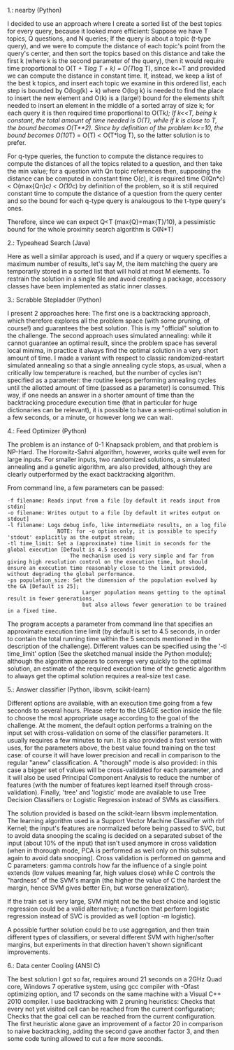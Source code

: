 1.: nearby (Python)

I decided to use an approach where I create a sorted list of the best topics for every query, because it looked more efficient:
Suppose we have T topics, Q questions, and N queries;
If the query is about a topic (t-type query), and we were to compute the distance of each topic's point from the query's center, and then sort the
topics based on this distance and take the first k (where k is the second parameter of the query), then it would require time
proportional to O(T + T*log T + k) = O(T*log T), since k<=T and provided we can compute the distance in constant time.
If, instead, we keep a list of the best k topics, and insert each topic we examine in this ordered list, each step is bounded by
O(log(k) + k) where O(log k) is needed to find the place to insert the new element and O(k) is a (large!) bound for the elements shift
needed to insert an element in the middle of a sorted array of size k; for each query it is then required time proportional to O(T*k);
If k<<T, being k constant, the total amount of time needed is O(T), while if k is close to T, the bound becomes O(T**2).
Since by definition of the problem k<=10, the bound becomes O(10*T) = O(T) < O(T*log T), so the latter solution is to prefer.

For q-type queries, the function to compute the distance requires to compute the distances of all the topics related to a question, 
and then take the min value; for a question with Qn topic references then, supposing the distance can be computed in constant time O(c),
it is required time O(Qn*c) < O(max{Qn}*c) < O(10*c) by definition of the problem, so it is still required constant time to compute the
distance of a question from the query center and so the bound for each q-type query is analougous to the t-type query's ones.

Therefore, since we can expect Q<T (max{Q}=max{T}/10), a pessimistic bound for the whole proximity search algorithm is O(N*T)

2.: Typeahead Search (Java)

Here as well a similar approach is used, and if a query or wquery specifies a maximum number of results, let's say M, the item matching the query are temporarily stored in a sorted list that will hold at most M elements.
To restrain the solution in a single file and avoid creating a package, accessory classes have been implemented as static inner classes.

3.: Scrabble Stepladder (Python)

I present 2 approaches here:
The first one is a backtracking approach, which therefore explores all the problem space (with some pruning, of course!) and guarantees the best solution. This is my "official" solution to the challenge.
The second approach uses simulated annealing: while it cannot guarantee an optimal result, since the problem space has several local minima, in practice it always find the optimal solution in a very short amount of time. I made a variant with respect to classic randomized-restart simulated annealing so that a single annealing cycle stops, as usual, when a critically low temperature is reached, but the number of cycles isn't specified as a parameter: the routine keeps performing annealing cycles until the allotted amount of time (passed as a parameter) is consumed. This way, if one needs an answer in a shorter amount of time than the backtracking procedure execution time (that in particular for huge dictionaries can be relevant), it is possible to have a semi-optimal solution in a few seconds, or a minute, or however long we can wait. 

4.: Feed Optimizer (Python)

The problem is an instance of 0-1 Knapsack problem, and that problem is NP-Hard.
The Horowitz-Sahni algorithm, however, works quite well even for large inputs.
For smaller inputs, two randomized solutions, a simulated annealing and a genetic algorithm, are also provided, although they are clearly outperformed by the exact backtracking algorithm.
 

From command line, a few parameters can be passed:

    -f filename: Reads input from a file [by default it reads input from stdin]
    -o filename: Writes output to a file [by default it writes output on stdout]
    -l filename: Logs debug info, like intermediate results, on a log file
                    NOTE: for -o option only, it is possible to specify 'stdout' explicitly as the output stream;
    -tl time_limit: Set a (approximate) time limit in seconds for the global execution [Default is 4.5 seconds]
                        The mechanism used is very simple and far from giving high resolution control on the execution time, but should ensure an execution time reasonably close to the limit provided, without degrading the global performance.
    -ps population_size: Set the dimension of the population evolved by the GA [Default is 25];
                            Larger population means getting to the optimal result in fewer generations,
                            but also allows fewer generation to be trained in a fixed time.

The program accepts a parameter from command line that specifies an approximate execution time limit (by default is set to 4.5 seconds, in order to contain the total running time within the 5 seconds mentioned in the description of the challenge). Different values can be specified using the '-tl time_limit' option (See the sketched manual inside the Python module); although the algorithm appears to converge very quickly to the optimal solution, an estimate of the required execution time of the genetic algorithm to always get the optimal solution requires a real-size test case.

5.: Answer classifier (Python, libsvm, scikit-learn)

Different options are available, with an execution time going from a few seconds to several hours. Please refer to the USAGE section inside the file to choose the most appropriate usage according to the goal of the challenge. At the moment, the default option performs a training on the input set with cross-validation on some of the classifier parameters. It usually requires a few minutes to run. It is also provided a fast version with uses, for the parameters above, the best value found training on the test case: of course it will have lower precision and recall in comparison to the regular "anew" classification.
A "thorough" mode is also provided: in this case a bigger set of values will be cross-validated for each parameter, and it will also be used Principal Component Analysis to reduce the number of features (with the number of features kept learned itself through cross-validation).
Finally, 'tree' and 'logistic' mode are available to use Tree Decision Classifiers or Logistic Regression instead of SVMs as classifiers.

The solution provided is based on the scikit-learn libsvm implementation.
The learning algorithm used is a Support Vector Machine Classifier with rbf Kernel; the input's features are normalized before being passed to SVC, but to avoid data snooping the scaling is decided on a separated subset of the input (about 10% of the input) that isn't used anymore in cross validation (when in thorough mode, PCA is performed as well only on this subset, again to avoid data snooping).
Cross validation is performed on gamma and C parameters: gamma controls how far the influence of a single point extends (low values meaning far, high values close) while C controls the "hardness" of the SVM's margin (the higher the value of C the hardest the margin, hence SVM gives better Ein, but worse generalization).

If the train set is very large, SVM might not be the best choice and logistic regression could be a valid alternative; a function that perform logistic regression instead of SVC is provided as well (option -m logistic).

A possible further solution could be to use aggregation, and then train different types of classifiers, or several different SVM with higher/softer margins, but experiments in that direction haven't shown significant improvements.

6.: Data center Cooling (ANSI C)

The best solution I got so far, requires around 21 seconds on a 2GHz Quad core, Windows 7 operative system, using gcc compiler with -Ofast optimizing option, and 17 seconds on the same machine with a Visual C++ 2010 compiler.
I use backtracking with 2 pruning heuristics:
Checks that every not yet visited cell can be reached from the current configuration;
Checks that the goal cell can be reached from the current configuration.
The first heuristic alone gave an improvement of a factor 20 in comparison to naive backtracking, adding the second gave another factor 3, and then some code tuning allowed to cut a few more seconds.
